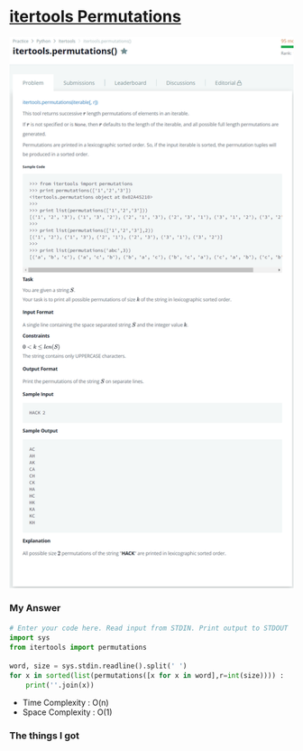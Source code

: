 # [itertools Permutations](https://www.hackerrank.com/challenges/itertools-permutations/problem)

![image](Problem.png)



### My Answer

```python
# Enter your code here. Read input from STDIN. Print output to STDOUT
import sys
from itertools import permutations

word, size = sys.stdin.readline().split(' ')
for x in sorted(list(permutations([x for x in word],r=int(size)))) : 
    print(''.join(x))
```

* Time Complexity : O(n)
* Space Complexity : O(1)



### The things I got
